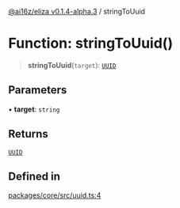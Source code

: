[@ai16z/eliza v0.1.4-alpha.3](../index.md) / stringToUuid

# Function: stringToUuid()

> **stringToUuid**(`target`): [`UUID`](../type-aliases/UUID.md)

## Parameters

• **target**: `string`

## Returns

[`UUID`](../type-aliases/UUID.md)

## Defined in

[packages/core/src/uuid.ts:4](https://github.com/BlueBoxGaming/eliza/blob/main/packages/core/src/uuid.ts#L4)
